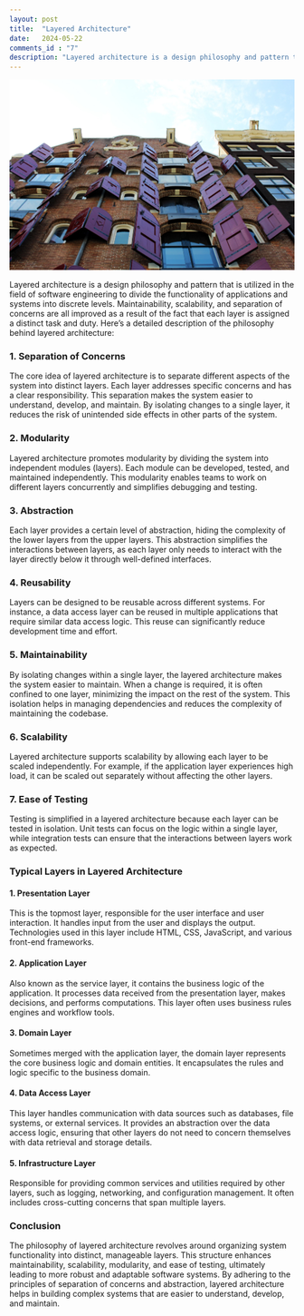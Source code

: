 ```yaml
---
layout: post
title:  "Layered Architecture"
date:   2024-05-22
comments_id : "7"
description: "Layered architecture is a design philosophy and pattern that is utilized in the field of software engineering to divide the functionality of applications and systems into discrete levels."
---
```


![](/assets/images/article-image-26.jpg)

Layered architecture is a design philosophy and pattern that is utilized in the field of software engineering to divide the functionality of applications and systems into discrete levels. Maintainability, scalability, and separation of concerns are all improved as a result of the fact that each layer is assigned a distinct task and duty. Here’s a detailed description of the philosophy behind layered architecture:

### 1. **Separation of Concerns**
The core idea of layered architecture is to separate different aspects of the system into distinct layers. Each layer addresses specific concerns and has a clear responsibility. This separation makes the system easier to understand, develop, and maintain. By isolating changes to a single layer, it reduces the risk of unintended side effects in other parts of the system.

### 2. **Modularity**
Layered architecture promotes modularity by dividing the system into independent modules (layers). Each module can be developed, tested, and maintained independently. This modularity enables teams to work on different layers concurrently and simplifies debugging and testing.

### 3. **Abstraction**
Each layer provides a certain level of abstraction, hiding the complexity of the lower layers from the upper layers. This abstraction simplifies the interactions between layers, as each layer only needs to interact with the layer directly below it through well-defined interfaces.

### 4. **Reusability**
Layers can be designed to be reusable across different systems. For instance, a data access layer can be reused in multiple applications that require similar data access logic. This reuse can significantly reduce development time and effort.

### 5. **Maintainability**
By isolating changes within a single layer, the layered architecture makes the system easier to maintain. When a change is required, it is often confined to one layer, minimizing the impact on the rest of the system. This isolation helps in managing dependencies and reduces the complexity of maintaining the codebase.

### 6. **Scalability**
Layered architecture supports scalability by allowing each layer to be scaled independently. For example, if the application layer experiences high load, it can be scaled out separately without affecting the other layers.

### 7. **Ease of Testing**
Testing is simplified in a layered architecture because each layer can be tested in isolation. Unit tests can focus on the logic within a single layer, while integration tests can ensure that the interactions between layers work as expected.

### Typical Layers in Layered Architecture

#### 1. **Presentation Layer**
This is the topmost layer, responsible for the user interface and user interaction. It handles input from the user and displays the output. Technologies used in this layer include HTML, CSS, JavaScript, and various front-end frameworks.

#### 2. **Application Layer**
Also known as the service layer, it contains the business logic of the application. It processes data received from the presentation layer, makes decisions, and performs computations. This layer often uses business rules engines and workflow tools.

#### 3. **Domain Layer**
Sometimes merged with the application layer, the domain layer represents the core business logic and domain entities. It encapsulates the rules and logic specific to the business domain.

#### 4. **Data Access Layer**
This layer handles communication with data sources such as databases, file systems, or external services. It provides an abstraction over the data access logic, ensuring that other layers do not need to concern themselves with data retrieval and storage details.

#### 5. **Infrastructure Layer**
Responsible for providing common services and utilities required by other layers, such as logging, networking, and configuration management. It often includes cross-cutting concerns that span multiple layers.

### Conclusion
The philosophy of layered architecture revolves around organizing system functionality into distinct, manageable layers. This structure enhances maintainability, scalability, modularity, and ease of testing, ultimately leading to more robust and adaptable software systems. By adhering to the principles of separation of concerns and abstraction, layered architecture helps in building complex systems that are easier to understand, develop, and maintain.